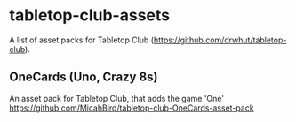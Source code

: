 # tabletop-club-assets
A list of asset packs for Tabletop Club (https://github.com/drwhut/tabletop-club).

## OneCards (Uno, Crazy 8s)
An asset pack for Tabletop Club, that adds the game 'One'
https://github.com/MicahBird/tabletop-club-OneCards-asset-pack
